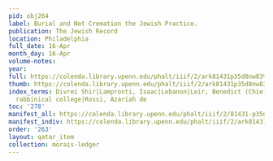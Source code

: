 ```yaml
---
pid: obj264
label: Burial and Not Cremation the Jewish Practice.
publication: The Jewish Record
location: Philadelphia
full_date: 16-Apr
month_day: 16-Apr
volume-notes:
year:
full: https://colenda.library.upenn.edu/phalt/iiif/2/ark81431p35d8nw83%2FSHA256E-s7292299--568757d1d543e6433c962fce8eaa275b9e8343be3ba8a8c4175f6c2addc4997f.jpeg/full/3500,/0/default.jpg
thumb: https://colenda.library.upenn.edu/phalt/iiif/2/ark81431p35d8nw83%2FSHA256E-s7292299--568757d1d543e6433c962fce8eaa275b9e8343be3ba8a8c4175f6c2addc4997f.jpeg/full/!200,200/0/default.jpg
index_terms: Divrei Shir|Lampronti, Isaac|Lebanon|Leir, Benedict (Chief Rabbi of Ferrara)|Padua
  rabbinical college|Rossi, Azariah de
toc: '278'
manifest_all: https://colenda.library.upenn.edu/phalt/iiif/2/81431-p35d8nw83/manifest
manifest_indiv: https://colenda.library.upenn.edu/phalt/iiif/2/ark81431p35d8nw83%2FSHA256E-s7292299--568757d1d543e6433c962fce8eaa275b9e8343be3ba8a8c4175f6c2addc4997f.jpeg
order: '263'
layout: qatar_item
collection: morais-ledger
---
```

